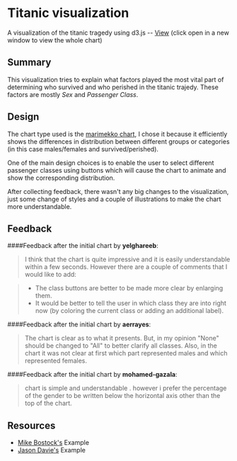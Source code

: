 # Titanic visualization
A visualization of the titanic tragedy using d3.js -- [View] (click open in a new window to view the whole chart)

## Summary
This visualization tries to explain what factors played the most vital part of determining who survived and who perished in the titanic trajedy. These factors are mostly *Sex* and *Passenger Class*.

## Design
The chart type used is the [marimekko chart], I chose it because it efficiently shows the differences in distribution between different groups or categories (in this case males/females and survived/perished). 

One of the main design choices is to enable the user to select different passenger classes using buttons which will cause the chart to animate and show the corresponding distribution.

After collecting feedback, there wasn't any big changes to the visualization, just some change of styles and a couple of illustrations to make the chart more understandable.

## Feedback
####Feedback after the initial chart by **yelghareeb**:
> I think that the chart is quite impressive and it is easily understandable within a few seconds. However there are a couple of comments that I would like to add:

> * The class buttons are better to be made more clear by enlarging them.
> * It would be better to tell the user in which class they are into right now (by coloring the current class or adding an additional label).

####Feedback after the initial chart by **aerrayes**:
> The chart is clear as to what it presents.
But, in my opinion "None" should be changed to "All" to better clarify all classes.
Also, in the chart it was not clear at first which part represented males and which represented females.

####Feedback after the initial chart by **mohamed-gazala**:
> chart is simple and understandable . however i prefer the percentage of the gender to be written below the horizontal axis other than the top of the chart.

## Resources
- [Mike Bostock's] Example
- [Jason Davie's] Example


[View]:http://bl.ocks.org/Zoltrix/c4cefeeeb0691a2fe407
[marimekko chart]: https://www.jasondavies.com/mekko/
[Mike Bostock's]: http://bl.ocks.org/mbostock/1005090
[Jason Davie's]: https://www.jasondavies.com/mekko/
